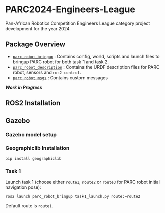 # PARC2024-Engineers-League
Pan-African Robotics Competition Engineers League category project development for the year 2024.

## Package Overview
- [`parc_robot_bringup`](./parc_robot_bringup/) : Contains config, world, scripts and launch files to bringup PARC robot for both task 1 and task 2. 
- [`parc_robot_description`](./parc_robot_description/) : Contains the URDF description files for PARC robot, sensors and `ros2 control`.
- [`parc_robot_msgs`](./parc_robot_navigation/) : Contains custom messages

***Work in Progress***

## ROS2 Installation

## Gazebo

### Gazebo model setup


### Geographiclib Installation

```
pip install geographiclib
```

### Task 1

Launch task 1 (choose either `route1`, `route2` or `route3` for PARC robot initial navigation pose):

```
ros2 launch parc_robot_bringup task1_launch.py route:=route2
```

Default route is `route1`.
